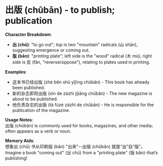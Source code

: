 # **出版 (chūbǎn) - to publish; publication**

**Character Breakdown**:  
- **出 (chū)**: "to go out"; top is two "mountain" radicals (山 shān), suggesting emergence or coming out.  
- **版 (bǎn)**: "printing plate"; left side is the "wood" radical (木 mù), right side is 反 (fǎn, "reverse/oppose"), relating to plates used in printing.

**Examples**:  
- 这本书已经出版 (zhè běn shū yǐjīng chūbǎn) - This book has already been published.  
- 新的杂志即将出版 (xīn de zázhì jíjiāng chūbǎn) - The new magazine is about to be published.  
- 他负责杂志的出版 (tā fùzé zázhì de chūbǎn) - He is responsible for the publication of the magazine.

**Usage Notes**:  
出版 (chūbǎn) is commonly used for books, magazines, and other media; often appears as a verb or noun.

**Memory Aids**:  
想象出 (chū) 书从印刷版 (bǎn) "出来"--出版 (chūbǎn) 就是“出”自“版”。  
Imagine a book "coming out" (出 chū) from a "printing plate" (版 bǎn)-that’s publishing!